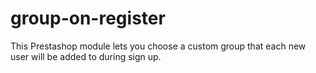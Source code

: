 group-on-register
=================

This Prestashop module lets you choose a custom group that each new user will be added to during sign up.
